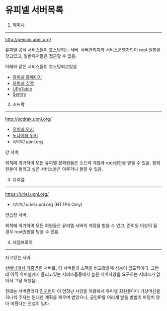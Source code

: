 유피넬 서버목록
========

1. 제미니
--------
<http://gemini.upnl.org/>

유피넬 공식 서비스들이 호스팅되는 서버. 서버관리자와 서비스운영자만이 root
권한을 갖고있고, 일반유저들은 접근할 수 없음.

아래와 같은 서비스들이 호스팅되고있음

- [유피넬 홈페이지](http://upnl.org/)
- [유피넬 깃랩](http://git.upnl.org/)
- [UPoTable](http://pokemon.upnl.org/)
- [Sentry](http://sentry.upnl.org/)

2. 소드락
--------
<http://sodrak.upnl.org/>

- [유피넬 위키](http://wiki.sodrak.upnl.org/)
- [노나메용 위키](http://old.wiki.sodrak.upnl.org/)
- *아이디*.upnl.org

걍 서버.

회칙에 의거하여 모든 유피넬 정회원들은 소드락 계정과 root권한을 받을 수 있음.
정회원들이 돌리고 싶은 서비스들은 아무거나 돌릴 수 있음.

3. 유리엘
--------
<https://uriel.upnl.org/>

- *아이디*.uriel.upnl.org (HTTPS Only)

연습장 서버.

회칙에 의거하여 모든 회원들은 유리엘 서버의 계정을 받을 수 있고, 준회원 이상이
될 경우 root권한을 받을 수 있음.

4. 에델브로이
--------
자고있는 서버.

[선배님께서 기증](https://www.snucse.org/413785)받은 서버로, 타 서버들과 스펙을
비교했을때 성능이 압도적이다. 그런데 아직 유피넬에서 돌리고있는 서비스들중에서
높은 서버사양을 요구하는 서비스가 없어서 그냥 꺼놨음.

원래는 서버관리자 [김지현](https://hyeon.me/)이 이 엄청난 사양을 이용해서 유피넬
회원들마다 가상머신을 하나씩 주자는 원대한 계획을 세우며 받았으나, 공인IP를
여러개 받을 방법이 마땅치 않아 미뤘다는 전설이 있다.
